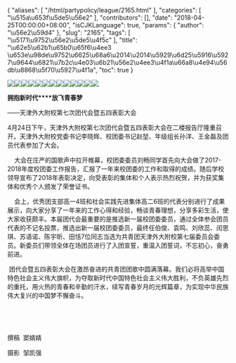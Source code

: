 {
    "aliases": [
        "/html/partypolicy/league/2165.html"
    ],
    "categories": [
        "\u515a\u653f\u5de5\u56e2"
    ],
    "contributors": [],
    "date": "2018-04-25T00:00:00+08:00",
    "isCJKLanguage": true,
    "params": {
        "author": "\u56e2\u59d4"
    },
    "slug": "2165",
    "tags": [
        "\u5171\u9752\u56e2\u5de5\u4f5c"
    ],
    "title": "\u62e5\u62b1\u65b0\u65f6\u4ee3   \u653e\u98de\u9752\u6625\u68a6\u2014\u2014\u5929\u6d25\u5916\u5927\u9644\u6821\u7b2c\u4e03\u6b21\u56e2\u4ee3\u4f1a\u66a8\u4e94\u56db\u8868\u5f70\u5927\u4f1a",
    "toc": true
}

![](https://cdn.tfls.online/mirror/full/638a48fddbff9d6d82f922d3724d5ae2b53e5298.jpg)![](https://cdn.tfls.online/mirror/full/19fcbe327d9e712d0cac97c639ca0272ca93b388.jpg)![](https://cdn.tfls.online/mirror/full/8bcf5a2fc489873a2e3e282a387e9c308e2ccd38.jpg)![](https://cdn.tfls.online/mirror/full/8c02c0d867cf5f4860a5784b9d64f1c65aa75895.jpg)![](https://cdn.tfls.online/mirror/full/c2f68842cbf5235857fb372e1699a87f5f76fabc.jpg)![](https://cdn.tfls.online/mirror/full/6fcaeff80956d23f7295973071b546868615ad78.jpg)![](https://cdn.tfls.online/mirror/full/2d1e1522c91e6308bb88c8da052488a633ac940a.jpg)![](https://cdn.tfls.online/mirror/full/32a7877b2f2c5654d6608eb54fce3419a1a742af.jpg)![](https://cdn.tfls.online/mirror/full/63894f75cd10308ee4d79a83a5c2784e1a889c4c.jpg)![](https://cdn.tfls.online/mirror/full/979716011a11c43ad1e24dfa9fc5e3e3aa5b105e.jpg)![](https://cdn.tfls.online/mirror/full/c5c037678ad5e7ef5d146eef8fc702a0633500cc.jpg)![](https://cdn.tfls.online/mirror/full/12b7ff48f64e109fec5b514d271334b51690c8c2.jpg)![](https://cdn.tfls.online/mirror/full/d79374a12dd021b396029a3aa2b28e138f5faee5.jpg)







  








**拥抱新时代****放飞青春梦**




——天津外大附校第七次团代会暨五四表彰大会




4月24日下午，天津外大附校第七次团代会暨五四表彰大会在二楼报告厅隆重召开。天津外大附校党委书记李晓辉、校团委书记赵堃、年级组长孙洋、王金磊及团员代表参加了大会。  

    大会在庄严的国歌声中拉开帷幕，校团委委员刘畅同学首先向大会做了2017-2018年度校团委工作报告，汇报了一年来校团委的工作和取得的成绩。随后学校领导宣布了2018年表彰决定，向受表彰的集体和个人表示热烈祝贺，并为获奖集体和优秀个人颁发了荣誉证书。  

    会上，优秀团支部高一4班和社会实践先进集体高二6班的代表分别进行了成果展示，向大家分享了一年来的工作心得和经验，畅谈青春理想，分享多彩生活，使大家收获颇丰。本届团代会最重要的是推选新一届校团委委员，通过全体参会团员代表的不记名投票，推选出新一届校团委委员，最终任伯俊、袁鸣、刘欣蕊、闰思琪、苏语诺、陈宇昕、田恬7位同志当选为共青团天津外大附校第七届委员会委员。新委员们带领全体在场团员进行了入团宣誓，重温入团誓词，不忘初心，奋勇前进。




 团代会暨五四表彰大会在激昂奋进的共青团团歌中圆满落幕。我们必将高举中国特色社会主义伟大旗帜，为夺取新时代中国特色社会主义伟大胜利，不负英雄先烈的重托，用火热的青春和辛勤的汗水，续写青春岁月的光辉篇章，为实现中华民族伟大复兴的中国梦不懈奋斗。




 




 




撰稿  窦婧婧




摄影  邹凯强




  



